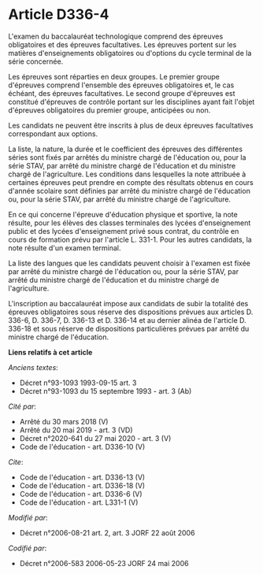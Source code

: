 # Article D336-4

L'examen du baccalauréat technologique comprend des épreuves obligatoires et des épreuves facultatives. Les épreuves portent
sur les matières d'enseignements obligatoires ou d'options du cycle terminal de la série concernée. 

Les épreuves sont réparties en deux groupes. Le premier groupe d'épreuves comprend l'ensemble des épreuves obligatoires et,
le cas échéant, des épreuves facultatives. Le second groupe d'épreuves est constitué d'épreuves de contrôle portant sur les
disciplines ayant fait l'objet d'épreuves obligatoires du premier groupe, anticipées ou non. 

Les candidats ne peuvent être inscrits à plus de deux épreuves facultatives correspondant aux options. 

La liste, la nature, la durée et le coefficient des épreuves des différentes séries sont fixés par arrêtés du ministre chargé
de l'éducation ou, pour la série STAV, par arrêté du ministre chargé de l'éducation et du ministre chargé de l'agriculture.
Les conditions dans lesquelles la note attribuée à certaines épreuves peut prendre en compte des résultats obtenus en cours
d'année scolaire sont définies par arrêté du ministre chargé de l'éducation ou, pour la série STAV, par arrêté du ministre
chargé de l'agriculture. 

En ce qui concerne l'épreuve d'éducation physique et sportive, la note résulte, pour les élèves des classes terminales des
lycées d'enseignement public et des lycées d'enseignement privé sous contrat, du contrôle en cours de formation prévu par
l'article L. 331-1. Pour les autres candidats, la note résulte d'un examen terminal. 

La liste des langues que les candidats peuvent choisir à l'examen est fixée par arrêté du ministre chargé de l'éducation ou,
pour la série STAV, par arrêté du ministre chargé de l'éducation et du ministre chargé de l'agriculture. 

L'inscription au baccalauréat impose aux candidats de subir la totalité des épreuves obligatoires sous réserve des
dispositions prévues aux articles D. 336-6, D. 336-7, D. 336-13 et D. 336-14 et au dernier alinéa de l'article D. 336-18 et
sous réserve de dispositions particulières prévues par arrêté du ministre chargé de l'éducation.

**Liens relatifs à cet article**

_Anciens textes_:

  - Décret n°93-1093 1993-09-15 art. 3
  - Décret n°93-1093 du 15 septembre 1993 - art. 3 (Ab)

_Cité par_:

  - Arrêté du 30 mars 2018 (V)
  - Arrêté du 20 mai 2019 - art. 3 (VD)
  - Décret n°2020-641 du 27 mai 2020 - art. 3 (V)
  - Code de l'éducation - art. D336-10 (V)

_Cite_:

  - Code de l'éducation - art. D336-13 (V)
  - Code de l'éducation - art. D336-18 (V)
  - Code de l'éducation - art. D336-6 (V)
  - Code de l'éducation - art. L331-1 (V)

_Modifié par_:

  - Décret n°2006-08-21 art. 2, art. 3 JORF 22 août 2006

_Codifié par_:

  - Décret n°2006-583 2006-05-23 JORF 24 mai 2006
